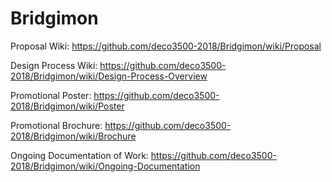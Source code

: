 # Bridgimon

Proposal Wiki: https://github.com/deco3500-2018/Bridgimon/wiki/Proposal

Design Process Wiki: https://github.com/deco3500-2018/Bridgimon/wiki/Design-Process-Overview 

Promotional Poster: https://github.com/deco3500-2018/Bridgimon/wiki/Poster

Promotional Brochure: https://github.com/deco3500-2018/Bridgimon/wiki/Brochure 

Ongoing Documentation of Work: https://github.com/deco3500-2018/Bridgimon/wiki/Ongoing-Documentation
